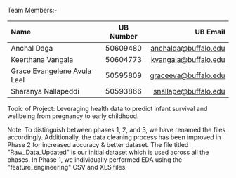 Team Members:-

| Name                        | UB Number | UB Email             | 
|:-----                       |:--------: |------:               |
| Anchal Daga                 | 50609480  | anchalda@buffalo.edu |
| Keerthana Vangala           | 50604773  | kvangala@buffalo.edu |
| Grace Evangelene Avula Lael | 50595809  | graceeva@buffalo.edu |
| Sharanya Nallapeddi         | 50593866  | snallape@buffalo.edu |


Topic of Project: Leveraging health data to predict infant survival and wellbeing from pregnancy to early childhood.

Note: To distinguish between phases 1, 2, and 3, we have renamed the files accordingly. Additionally, the data cleaning process has been improved in Phase 2 for increased accuracy & better dataset. The file titled "Raw_Data_Updated" is our initial dataset which is used across all the phases. In Phase 1, we individually performed EDA using the "feature_engineering" CSV and XLS files.
